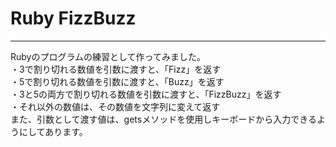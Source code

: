 # Ruby FizzBuzz
***
Rubyのプログラムの練習として作ってみました。
<br>
・3で割り切れる数値を引数に渡すと、「Fizz」を返す
<br>
・5で割り切れる数値を引数に渡すと、「Buzz」を返す
<br>
・3と5の両方で割り切れる数値を引数に渡すと、「FizzBuzz」を返す
<br>
・それ以外の数値は、その数値を文字列に変えて返す
<br>
また、引数として渡す値は、getsメソッドを使用しキーボードから入力できるようにしてあります。

